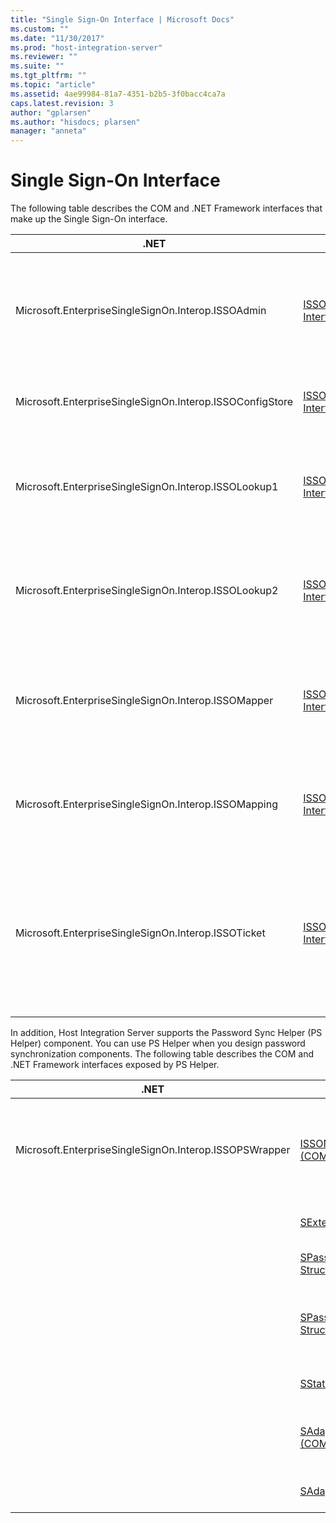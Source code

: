 ```yaml
---
title: "Single Sign-On Interface | Microsoft Docs"
ms.custom: ""
ms.date: "11/30/2017"
ms.prod: "host-integration-server"
ms.reviewer: ""
ms.suite: ""
ms.tgt_pltfrm: ""
ms.topic: "article"
ms.assetid: 4ae99984-81a7-4351-b2b5-3f0bacc4ca7a
caps.latest.revision: 3
author: "gplarsen"
ms.author: "hisdocs; plarsen"
manager: "anneta"
---
```

# Single Sign-On Interface
The following table describes the COM and .NET Framework interfaces that make up the Single Sign-On interface.  
  
|.NET|COM|Description|  
|----------|---------|-----------------|  
|Microsoft.EnterpriseSingleSignOn.Interop.ISSOAdmin|[ISSOAdmin Interface (COM)](../esso/issoadmin-interface-com.md)|Creates, updates, and deletes an SSO application. Also performs other administration functions.|  
|Microsoft.EnterpriseSingleSignOn.Interop.ISSOConfigStore|[ISSOConfigStore Interface (COM)](../esso/issoconfigstore-interface-com.md)|Gets and sets information in the SSO configuration store.|  
|Microsoft.EnterpriseSingleSignOn.Interop.ISSOLookup1|[ISSOLookup1 Interface (COM)](../esso/issolookup1-interface-com.md)|Enables you to look up the external credentials on a specified application for the current user.|  
|Microsoft.EnterpriseSingleSignOn.Interop.ISSOLookup2|[ISSOLookup2 Interface (COM)](../esso/issolookup2-interface-com.md)|As above, but also enables you to look up the Windows credentials for a specified external user.|  
|Microsoft.EnterpriseSingleSignOn.Interop.ISSOMapper|[ISSOMapper Interface (COM)](../esso/issomapper-interface-com.md)|Enables you to set the external credentials for the current user for a specified application.|  
|Microsoft.EnterpriseSingleSignOn.Interop.ISSOMapping|[ISSOMapping Interface (COM)](../esso/issomapping-interface-com.md)|Creates and maintains the mapping between users and affiliated applications.|  
|Microsoft.EnterpriseSingleSignOn.Interop.ISSOTicket|[ISSOTicket Interface (COM)](../esso/issoticket-interface-com.md)|Creates the ticket that contains the appropriate security information. This ticket is then sent on with the appropriate message from your application.|  
  
 In addition, Host Integration Server supports the Password Sync Helper (PS Helper) component. You can use PS Helper when you design password synchronization components. The following table describes the COM and .NET Framework interfaces exposed by PS Helper.  
  
|.NET|COM|Description|  
|----------|---------|-----------------|  
|Microsoft.EnterpriseSingleSignOn.Interop.ISSOPSWrapper|[ISSONotification Interface (COM)](../esso/issonotification-interface-com.md)|Handles password changes to and from non-Windows operating systems.|  
||[SExternalAccount Structure](../esso/sexternalaccount-structure.md)|Describes an external account.|  
||[SPasswordChange Structure (COM)](../esso/spasswordchange-structure-com.md)|Describes a password change.|  
||[SPasswordChangeComplete Structure (COM)](../esso/spasswordchangecomplete-structure-com.md)|Describes the completion of a password change.|  
||[SStatus Structure (COM)](../esso/sstatus-structure-com.md)|Describes an error or event.|  
||[SAdapterInGroup Structure (COM)](../esso/sadapteringroup-structure-com.md)|Describes the adapters in a given group.|  
||[SAdapter Structure (COM)](../esso/sadapter-structure-com.md)|Describes a specific adapter.|